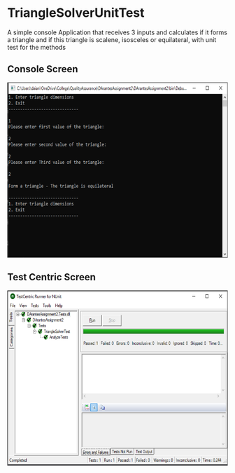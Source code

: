 # TriangleSolverUnitTest
A simple console Application that receives 3 inputs and calculates if it forms a triangle and if this triangle is scalene, isosceles or equilateral, with unit test for the methods

## Console Screen

<img src="https://github.com/DaianaArantes/TriangleSolverUnitTest/blob/master/Console_Screen.PNG" width="600" height="400">

## Test Centric Screen 

<img src="https://github.com/DaianaArantes/TriangleSolverUnitTest/blob/master/Test_Screen.PNG" width="600" height="400">
